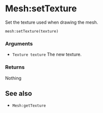 <!--
category: reference
-->

Mesh:setTexture
===

Set the texture used when drawing the mesh.

    mesh:setTexture(texture)

### Arguments

- `Texture texture` The new texture.

### Returns

Nothing

See also
---

- `Mesh:getTexture`
